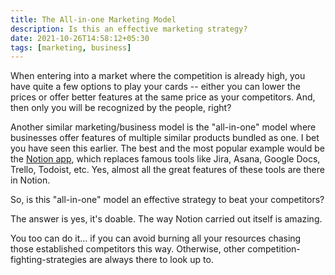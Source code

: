 ```yaml
---
title: The All-in-one Marketing Model
description: Is this an effective marketing strategy?
date: 2021-10-26T14:58:12+05:30
tags: [marketing, business]
---
```


When entering into a market where the competition is already high, you have quite a few options to play your cards -- either you can lower the prices or offer better features at the same price as your competitors. And, then only you will be recognized by the people, right?

Another similar marketing/business model is the "all-in-one" model where businesses offer features of multiple similar products bundled as one. I bet you have seen this earlier. The best and the most popular example would be the [Notion app](https://compile.blog/tools/notion-so/), which replaces famous tools like Jira, Asana, Google Docs, Trello, Todoist, etc. Yes, almost all the great features of these tools are there in Notion.

So, is this "all-in-one" model an effective strategy to beat your competitors?

The answer is yes, it's doable. The way Notion carried out itself is amazing.

You too can do it... if you can avoid burning all your resources chasing those established competitors this way. Otherwise, other competition-fighting-strategies are always there to look up to.
